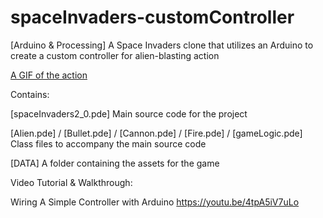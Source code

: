 # spaceInvaders-customController
[Arduino &amp; Processing]  A Space Invaders clone that utilizes an Arduino to create a custom controller for alien-blasting action

[A GIF of the action](spaceInvadersInAction.gif)

Contains: 

[spaceInvaders2_0.pde]  Main source code for the project

[Alien.pde] / [Bullet.pde] / [Cannon.pde] / [Fire.pde] / [gameLogic.pde]  Class files to accompany the main source code

[DATA] A folder containing the assets for the game


Video Tutorial & Walkthrough:

Wiring A Simple Controller with Arduino   https://youtu.be/4tpA5iV7uLo
